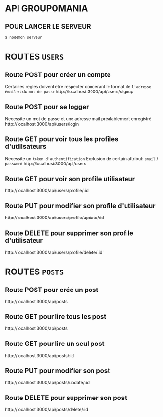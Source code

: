 # API GROUPOMANIA

## POUR LANCER LE SERVEUR

`$ nodemon serveur`

# ROUTES `USERS`

## Route POST pour créer un compte

Certaines regles doivent etre respecter concerant le format de `l'adresse Email` et du `mot de passe`
http://localhost:3000/api/users/signup

## Route POST pour se logger

Necessite un mot de passe et une adresse mail préalablement enregistré
http://localhost:3000/api/users/login

## Route GET pour voir tous les profiles d'utilisateurs

Necessite un `token d'authentification`
Exclusion de certain attribut: `email` / `password`
http://localhost:3000/api/users

## Route GET pour voir son profile utilisateur

http://localhost:3000/api/users/profile/:id

## Route PUT pour modifier son profile d'utilisateur

http://localhost:3000/api/users/profile/update/:id

## Route DELETE pour supprimer son profile d'utilisateur

http://localhost:3000/api/users/profile/delete/:id`

# ROUTES `POSTS`

## Route POST pour créé un post

http://localhost:3000/api/posts

## Route GET pour lire tous les post

http://localhost:3000/api/posts

## Route GET pour lire un seul post

http://localhost:3000/api/posts/:id

## Route PUT pour modifier son post

http://localhost:3000/api/posts/update/:id

## Route DELETE pour supprimer son post

http://localhost:3000/api/posts/delete/:id
